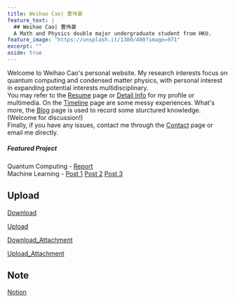 ```yaml
---
title: Weihao Cao| 曹伟豪
feature_text: |
  ## Weihao Cao| 曹伟豪  
  A Math and Physics double major undergraduate student from HKU.
feature_image: "https://unsplash.it/1300/400?image=971"
excerpt: ""
aside: true
---
```


Welcome to Weihao Cao's personal website. My research interests focus on quantum computing and condensed matter physics, with personal interest in expanding potential interests multidisciplinary.   
You may refer to the [Resume](resume/) page or [Detail Info](https://cwhypt.wixsite.com/main) for my profile or multimedia. On the [Timeline](timeline/) page are some  messy experiences. What's more, the [Blog](blog/) page is used to record some sturctured knowledge.(Welcome for discussion!)   
Finally, if you have any issues, contact me through the [Contact](contact/) page or email me directly.

##### Featured Project

Quantum Computing - [Report](https://weihaocao.com/physics/2017/11/25/quantum-computing/)  
Machine Learning - [Post 1](https://weihaocao.com/computer/2017/08/30/conv-net-one/) [Post 2](https://weihaocao.com/computer/2017/08/31/conv-net-two/) [Post 3](https://weihaocao.com/computer/2017/10/01/conv-net-three/)  

## Upload
[Download](https://www.dropbox.com/sh/34bniiu43bjsgv4/AADD9gQeuZ_CYmbLjGw5muYta?dl=0)   

[Upload](https://www.dropbox.com/request/p5ADIA4Z9qElgRnmyNtW) 

[Download_Attachment](https://k00.fr/1quy730q?=440994) 
  
[Upload_Attachment](https://k00.fr/6x6lzk26?=311230)
    

## Note
[Notion](https://www.notion.so/Getting-Started-f1921f090eb14dcab37f5841dc23b9d7)  

